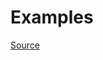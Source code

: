 


# Examples


[Source](http://www.rubydoc.info/gems/rubocop/RuboCop/Cop/Style/SingleLineBlockParams)